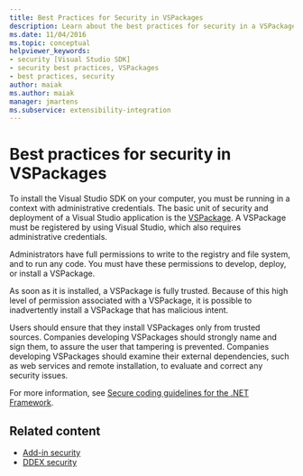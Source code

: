 ```yaml
---
title: Best Practices for Security in VSPackages
description: Learn about the best practices for security in a VSPackage, the basic unit of security and deployment for a Visual Studio application.
ms.date: 11/04/2016
ms.topic: conceptual
helpviewer_keywords:
- security [Visual Studio SDK]
- security best practices, VSPackages
- best practices, security
author: maiak
ms.author: maiak
manager: jmartens
ms.subservice: extensibility-integration
---
```

# Best practices for security in VSPackages

To install the Visual Studio SDK on your computer, you must be running in a context with administrative credentials. The basic unit of security and deployment of a Visual Studio application is the [VSPackage](../../extensibility/internals/vspackages.md). A VSPackage must be registered by using Visual Studio, which also requires administrative credentials.

 Administrators have full permissions to write to the registry and file system, and to run any code. You must have these permissions to develop, deploy, or install a VSPackage.

 As soon as it is installed, a VSPackage is fully trusted. Because of this high level of permission associated with a VSPackage, it is possible to inadvertently install a VSPackage that has malicious intent.

 Users should ensure that they install VSPackages only from trusted sources. Companies developing VSPackages should strongly name and sign them, to assure the user that tampering is prevented. Companies developing VSPackages should examine their external dependencies, such as web services and remote installation, to evaluate and correct any security issues.

 For more information, see [Secure coding guidelines for the .NET Framework](/previous-versions/visualstudio/visual-studio-2008/d55zzx87(v=vs.90)).

## Related content
- [Add-in security](/previous-versions/1326zbk3(v=vs.140))
- [DDEX security](/previous-versions/bb163703(v=vs.140))